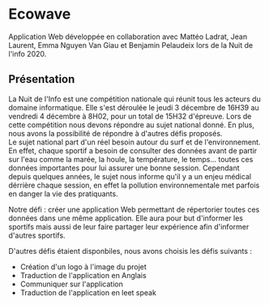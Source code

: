 # Ecowave
Application Web développée en collaboration avec Mattéo Ladrat, Jean Laurent, Emma Nguyen Van Giau et Benjamin Pelaudeix lors de la Nuit de l'info 2020. 

## Présentation 
La Nuit de l'Info est une compétition nationale qui réunit tous les acteurs du domaine informatique. Elle s'est déroulée le jeudi 3 décembre de 16H39 au vendredi 4 décembre à 8H02, pour un total de 15H32 d'épreuve. Lors de cette compétition nous devons répondre au sujet national donné. En plus, nous avons la possibilité de répondre à d'autres défis proposés.   
Le sujet national part d'un réel besoin autour du surf et de l'environnement. En effet, chaque sportif a besoin de consulter des données avant de partir sur l'eau comme la marée, la houle, la température, le temps... toutes ces données importantes pour lui assurer une bonne session. Cependant depuis quelques années, le sujet nous informe qu'il y a un enjeu médical dérrière chaque session, en effet la pollution environnementale met parfois en danger la vie des pratiquants.

Notre défi : créer une application Web permettant de répertorier toutes ces données dans une même application. Elle aura pour but d'informer les sportifs mais aussi de leur faire partager leur expérience afin d'informer d'autres sportifs. 

D'autres défis étaient disponbiles, nous avons choisis les défis suivants : 
* Création d'un logo à l'image du projet
* Traduction de l'application en Anglais
* Communiquer sur l'application
* Traduction de l'application en leet speak



